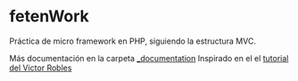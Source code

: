 # fetenWork
Práctica de micro framework en PHP, siguiendo la estructura MVC.

Más documentación en la carpeta [_documentation](https://github.com/cristobaltm/mvc/tree/master/_documentation)
Inspirado en el el [tutorial del Victor Robles](https://victorroblesweb.es/2014/07/15/ejemplo-php-poo-mvc/)